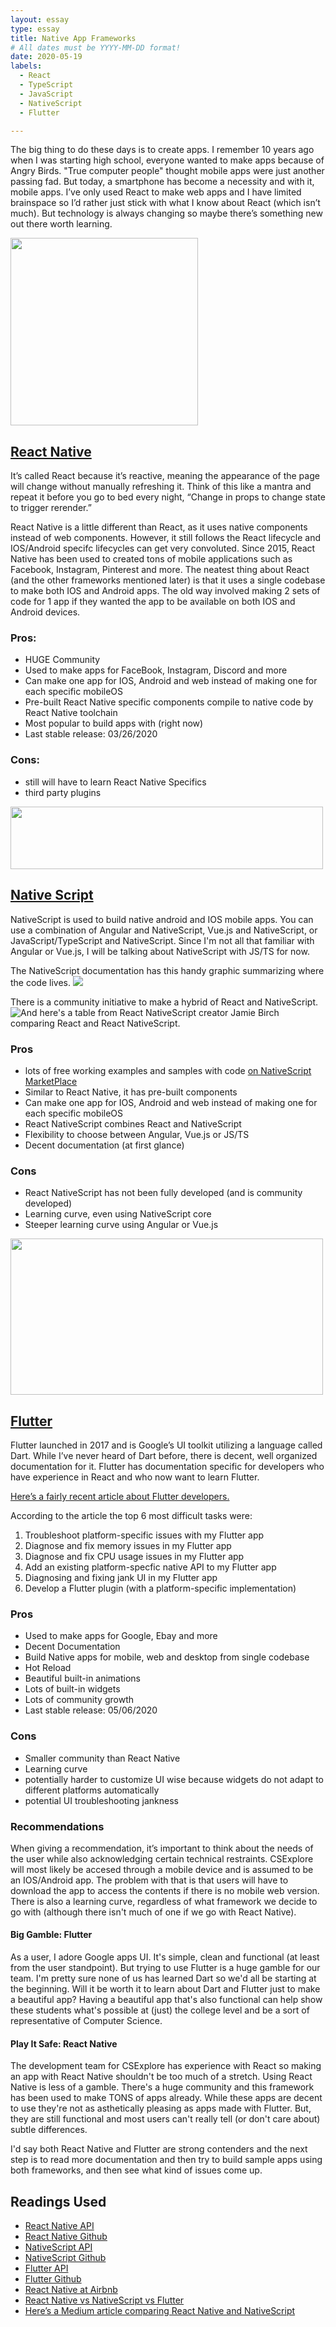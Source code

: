 ```yaml
---
layout: essay
type: essay
title: Native App Frameworks
# All dates must be YYYY-MM-DD format!
date: 2020-05-19
labels:
  - React
  - TypeScript
  - JavaScript
  - NativeScript
  - Flutter

---	
```

The big thing to do these days is to create apps. I remember 10 years ago when I was starting high school, everyone wanted to make apps because of Angry Birds. "True computer people" thought mobile apps were just another passing fad. But today, a smartphone has become a necessity and with it, mobile apps. I’ve only used React to make web apps and I have limited brainspace so I’d rather just stick with what I know about React (which isn’t much). But technology is always changing so maybe there’s something new out there worth learning.


<img src="https://reactnative.dev/img/header_logo.svg"  width="300" height="300" />

## [React Native](https://reactnative.dev/)

It’s called React because it’s reactive, meaning the appearance of the page will change without manually refreshing it. Think of this like a mantra and repeat it before you go to bed every night, “Change in props to change state to trigger rerender.” 

React Native is a little different than React, as it uses native components instead of web components. However, it still follows the React lifecycle and IOS/Android specifc lifecycles can get very convoluted. Since 2015, React Native has been used to created tons of mobile applications such as Facebook, Instagram, Pinterest and more. The neatest thing about React (and the other frameworks mentioned later) is that it uses a single codebase to make both IOS and Android apps. The old way involved making 2 sets of code for 1 app if they wanted the app to be available on both IOS and Android devices. 

### Pros:
* HUGE Community
* Used to make apps for FaceBook, Instagram, Discord and more
* Can make one app for IOS, Android and web instead of making one for each specific mobileOS
* Pre-built React Native specific components compile to native code by React Native toolchain
* Most popular to build apps with (right now)
* Last stable release: 03/26/2020

### Cons:
* still will have to learn React Native Specifics
* third party plugins

<img src="https://www.nativescript.org/images/default-source/logos/nativescript-logo.png?sfvrsn=2" width="500" height="100"/>

## [Native Script](nativescript.org)
NativeScript is used to build native android and IOS mobile apps. You can use a combination of Angular and NativeScript, Vue.js and NativeScript, or JavaScript/TypeScript and NativeScript. Since I'm not all that familiar with Angular or Vue.js, I will be talking about NativeScript with JS/TS for now. 

The NativeScript documentation has this handy graphic summarizing where the code lives.
<img src="https://docs.nativescript.org/img/ns-common.png">

There is a community initiative to make a hybrid of React and NativeScript. 
![And here's a table from React NativeScript creator Jamie Birch comparing React and React NativeScript.](https://d2odgkulk9w7if.cloudfront.net/images/default-source/blogs/react-ns-differences.png?sfvrsn=46850cfe_0)

### Pros
* lots of free working examples and samples with code [on NativeScript MarketPlace](https://market.nativescript.org/)
* Similar to React Native, it has pre-built components
* Can make one app for IOS, Android and web instead of making one for each specific mobileOS
* React NativeScript combines React and NativeScript
* Flexibility to choose between Angular, Vue.js or JS/TS
* Decent documentation (at first glance)

### Cons
* React NativeScript has not been fully developed (and is community developed)
* Learning curve, even using NativeScript core
* Steeper learning curve using Angular or Vue.js


<img src="https://flutter.dev/assets/flutter-lockup-c13da9c9303e26b8d5fc208d2a1fa20c1ef47eb021ecadf27046dea04c0cebf6.png" width="500" height="250"/>

## [Flutter](https://reactnative.dev/)

Flutter launched in 2017 and is Google’s UI toolkit utilizing a language called Dart. While I’ve never heard of Dart before, there is decent, well organized documentation for it. Flutter has documentation specific for developers who have experience in React and who now want to learn Flutter. 

[Here’s a fairly recent article about Flutter developers.](https://medium.com/flutter/what-are-the-important-difficult-tasks-for-flutter-devs-q1-2020-survey-results-a5ef2305429b)

According to the article the top 6 most difficult tasks were:

1. Troubleshoot platform-specific issues with my Flutter app 
2. Diagnose and fix memory issues in my Flutter app
3. Diagnose and fix CPU usage issues in my Flutter app
4. Add an existing platform-specfic native API to my Flutter app
5. Diagnosing and fixing jank UI in my Flutter app 
6. Develop a Flutter plugin (with a platform-specific implementation)



### Pros
* Used to make apps for Google, Ebay and more
* Decent Documentation
* Build Native apps for mobile, web and desktop from single codebase
* Hot Reload
* Beautiful built-in animations
* Lots of built-in widgets
* Lots of community growth
* Last stable release: 05/06/2020

### Cons 
* Smaller community than React Native
* Learning curve
* potentially harder to customize UI wise because widgets do not adapt to different platforms automatically
* potential UI troubleshooting jankness

### Recommendations
When giving a recommendation, it’s important to think about the needs of the user while also acknowledging certain technical restraints. CSExplore will most likely be accesed through a mobile device and is assumed to be an IOS/Android app. The problem with that is that users will have to download the app to access the contents if there is no mobile web version. There is also a learning curve, regardless of what framework we decide to go with (although there isn't much of one if we go with React Native).

#### Big Gamble: Flutter
As a user, I adore Google apps UI. It's simple, clean and functional (at least from the user standpoint). But trying to use Flutter is a huge gamble for our team. I'm pretty sure none of us has learned Dart so we'd all be starting at the beginning. Will it be worth it to learn about Dart and Flutter just to make a beautiful app? Having a beautiful app that's also functional can help show these students what's possible at (just) the college level and be a sort of representative of Computer Science. 

#### Play It Safe: React Native
The development team for CSExplore has experience with React so making an app with React Native shouldn't be too much of a stretch. Using React Native is less of a gamble. There's a huge community and this framework has been used to make TONS of apps already. While these apps are decent to use they're not as asthetically pleasing as apps made with Flutter. But, they are still functional and most users can't really tell (or don't care about) subtle differences.

I'd say both React Native and Flutter are strong contenders and the next step is to read more documentation and then try to build sample apps using both frameworks, and then see what kind of issues come up. 

## Readings Used

* [React Native API](https://reactnative.dev/docs/)
* [React Native Github](https://github.com/facebook/react-native)
* [NativeScript API](https://www.nativescript.org/)
* [NativeScript Github](https://github.com/NativeScript/NativeScript)
* [Flutter API](https://reactnative.dev/)
* [Flutter Github](https://github.com/flutter/flutter)
* [React Native at Airbnb](https://medium.com/airbnb-engineering/react-native-at-airbnb-f95aa460be1c)
* [React Native vs NativeScript vs Flutter](https://academind.com/learn/flutter/react-native-vs-flutter-vs-ionic-vs-nativescript-vs-pwa/)
* [Here’s a Medium article comparing React Native and NativeScript](https://medium.com/@techaffinity/react-native-vs-nativescript-7ebe0ecdc232)

